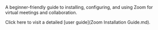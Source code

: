 
A beginner-friendly guide to installing, configuring, and using Zoom for virtual meetings and collaboration.

Click here to visit a detailed [user guide](Zoom Installation Guide.md).


